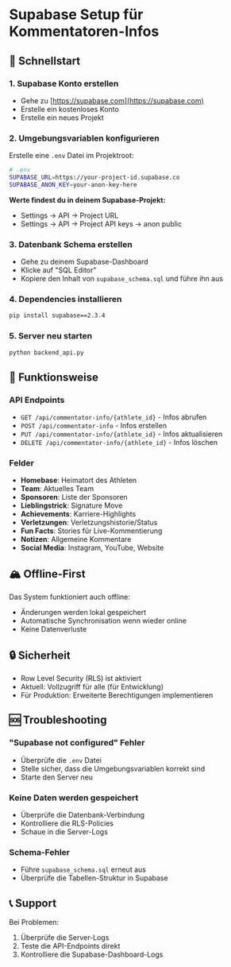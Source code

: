 # Supabase Setup für Kommentatoren-Infos

## 🚀 Schnellstart

### 1. Supabase Konto erstellen
- Gehe zu [https://supabase.com](https://supabase.com)
- Erstelle ein kostenloses Konto
- Erstelle ein neues Projekt

### 2. Umgebungsvariablen konfigurieren
Erstelle eine `.env` Datei im Projektroot:

```bash
# .env
SUPABASE_URL=https://your-project-id.supabase.co
SUPABASE_ANON_KEY=your-anon-key-here
```

**Werte findest du in deinem Supabase-Projekt:**
- Settings → API → Project URL
- Settings → API → Project API keys → anon public

### 3. Datenbank Schema erstellen
- Gehe zu deinem Supabase-Dashboard
- Klicke auf "SQL Editor"
- Kopiere den Inhalt von `supabase_schema.sql` und führe ihn aus

### 4. Dependencies installieren
```bash
pip install supabase==2.3.4
```

### 5. Server neu starten
```bash
python backend_api.py
```

## 🔧 Funktionsweise

### API Endpoints
- `GET /api/commentator-info/{athlete_id}` - Infos abrufen
- `POST /api/commentator-info` - Infos erstellen
- `PUT /api/commentator-info/{athlete_id}` - Infos aktualisieren
- `DELETE /api/commentator-info/{athlete_id}` - Infos löschen

### Felder
- **Homebase**: Heimatort des Athleten
- **Team**: Aktuelles Team
- **Sponsoren**: Liste der Sponsoren
- **Lieblingstrick**: Signature Move
- **Achievements**: Karriere-Highlights
- **Verletzungen**: Verletzungshistorie/Status
- **Fun Facts**: Stories für Live-Kommentierung
- **Notizen**: Allgemeine Kommentare
- **Social Media**: Instagram, YouTube, Website

## 🏔️ Offline-First

Das System funktioniert auch offline:
- Änderungen werden lokal gespeichert
- Automatische Synchronisation wenn wieder online
- Keine Datenverluste

## 🔒 Sicherheit

- Row Level Security (RLS) ist aktiviert
- Aktuell: Vollzugriff für alle (für Entwicklung)
- Für Produktion: Erweiterte Berechtigungen implementieren

## 🆘 Troubleshooting

### "Supabase not configured" Fehler
- Überprüfe die `.env` Datei
- Stelle sicher, dass die Umgebungsvariablen korrekt sind
- Starte den Server neu

### Keine Daten werden gespeichert
- Überprüfe die Datenbank-Verbindung
- Kontrolliere die RLS-Policies
- Schaue in die Server-Logs

### Schema-Fehler
- Führe `supabase_schema.sql` erneut aus
- Überprüfe die Tabellen-Struktur in Supabase

## 📞 Support

Bei Problemen:
1. Überprüfe die Server-Logs
2. Teste die API-Endpoints direkt
3. Kontrolliere die Supabase-Dashboard-Logs 